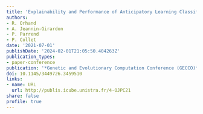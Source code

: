 ```yaml
---
title: 'Explainability and Performance of Anticipatory Learning Classifier Systems in Non-Deterministic Environments'
authors:
- R. Orhand
- A. Jeannin-Girardon
- P. Parrend
- P. Collet
date: '2021-07-01'
publishDate: '2024-02-01T21:05:50.404263Z'
publication_types:
- paper-conference
publication: '*Genetic and Evolutionary Computation Conference (GECCO)*'
doi: 10.1145/3449726.3459510
links:
- name: URL
  url: http://publis.icube.unistra.fr/4-OJPC21
share: false
profile: true
---
```

